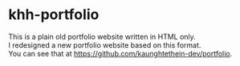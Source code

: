 # khh-portfolio

This is a plain old portfolio website written in HTML only. <br/>
I redesigned a new portfolio website based on this format. <br/>
You can see that at https://github.com/kaunghtethein-dev/portfolio.
